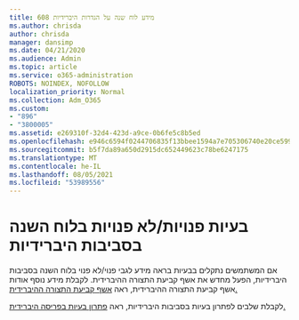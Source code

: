 ```yaml
---
title: 608 מידע לוח שנה על הגדרות היברידיות
ms.author: chrisda
author: chrisda
manager: dansimp
ms.date: 04/21/2020
ms.audience: Admin
ms.topic: article
ms.service: o365-administration
ROBOTS: NOINDEX, NOFOLLOW
localization_priority: Normal
ms.collection: Adm_O365
ms.custom:
- "896"
- "3800005"
ms.assetid: e269310f-32d4-423d-a9ce-0b6fe5c8b5ed
ms.openlocfilehash: e946c6594f0244706835f13bbee1594a7e705306740e20ce599cad18d70fb79c
ms.sourcegitcommit: b5f7da89a650d2915dc652449623c78be6247175
ms.translationtype: MT
ms.contentlocale: he-IL
ms.lasthandoff: 08/05/2021
ms.locfileid: "53989556"
---
```

# <a name="calendar-freebusy-issues-in-hybrid-environments"></a>בעיות פנויות/לא פנויות בלוח השנה בסביבות היברידיות

אם המשתמשים נתקלים בבעיות בראה מידע לגבי פנוי/לא פנוי בלוח השנה בסביבות היברידיות, הפעל מחדש את אשף קביעת התצורה ההיברידית. לקבלת מידע נוסף אודות אשף קביעת התצורה ההיברידית, ראה [אשף קביעת התצורה ההיברידית.](https://go.microsoft.com/fwlink/p/?linkid=528149)

לקבלת שלבים לפתרון בעיות בסביבות היברידיות, ראה [פתרון בעיות בפריסה היברידית.](https://technet.microsoft.com/library/jj659053.aspx)
